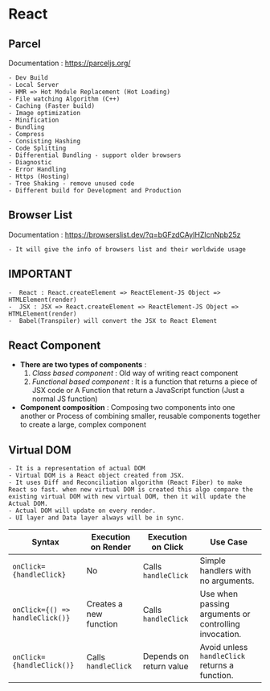 # React

## Parcel

Documentation : https://parceljs.org/

    - Dev Build
    - Local Server
    - HMR => Hot Module Replacement (Hot Loading)
    - File watching Algorithm (C++)
    - Caching (Faster build)
    - Image optimization
    - Minification
    - Bundling
    - Compress
    - Consisting Hashing
    - Code Splitting
    - Differential Bundling - support older browsers
    - Diagnostic
    - Error Handling
    - Https (Hosting)
    - Tree Shaking - remove unused code
    - Different build for Development and Production

## Browser List

Documentation : https://browserslist.dev/?q=bGFzdCAyIHZlcnNpb25z

    - It will give the info of browsers list and their worldwide usage

## IMPORTANT

    -  React : React.createElement => ReactElement-JS Object => HTMLElement(render)
    -  JSX : JSX => React.createElement => ReactElement-JS Object => HTMLElement(render)
    -  Babel(Transpiler) will convert the JSX to React Element

## React Component

-   **There are two types of components** :
    1. _Class based component_ : Old way of writing react component
    2. _Functional based component_ : It is a function that returns a piece of JSX code or A Function that return a JavaScript function (Just a normal JS function)
-   **Component composition** : Composing two components into one another or Process of combining smaller, reusable components together to create a large, complex component

## Virtual DOM

    - It is a representation of actual DOM
    - Virtual DOM is a React object created from JSX.
    - It uses Diff and Reconciliation algorithm (React Fiber) to make React so fast. when new virtual DOM is created this algo compare the existing virtual DOM with new virtual DOM, then it will update the Actual DOM.
    - Actual DOM will update on every render.
    - UI layer and Data layer always will be in sync.

| Syntax                          | Execution on Render    | Execution on Click      | Use Case                                              |
| ------------------------------- | ---------------------- | ----------------------- | ----------------------------------------------------- |
| `onClick={handleClick}`         | No                     | Calls `handleClick`     | Simple handlers with no arguments.                    |
| `onClick={() => handleClick()}` | Creates a new function | Calls `handleClick`     | Use when passing arguments or controlling invocation. |
| `onClick={handleClick()}`       | Calls `handleClick`    | Depends on return value | Avoid unless `handleClick` returns a function.        |
